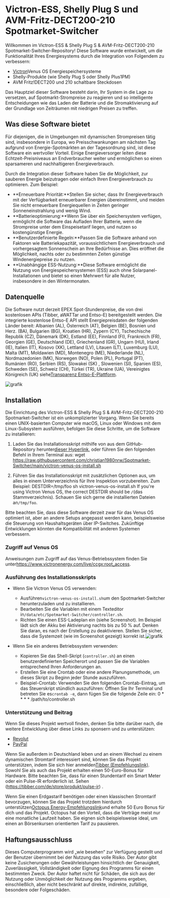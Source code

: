 # Victron-ESS, Shelly Plug S und AVM-Fritz-DECT200-210 Spotmarket-Switcher

Willkommen im Victron-ESS & Shelly Plug S & AVM-Fritz-DECT200-210 Spotmarket-Switcher-Repository! Diese Software wurde entwickelt, um die Funktionalität Ihres Energiesystems durch die Integration von Folgendem zu verbessern:

-   [Victron](https://www.victronenergy.com/)Venus OS Energiespeichersysteme
-   Shelly-Produkte (wie Shelly Plug S oder Shelly Plus1PM)
-   AVM Fritz!DECT200 und 210 schaltbare Steckdosen

Das Hauptziel dieser Software besteht darin, Ihr System in die Lage zu versetzen, auf Spotmarkt-Strompreise zu reagieren und so intelligente Entscheidungen wie das Laden der Batterie und die Stromaktivierung auf der Grundlage von Zeiträumen mit niedrigen Preisen zu treffen.

## Was diese Software bietet

Für diejenigen, die in Umgebungen mit dynamischen Strompreisen tätig sind, insbesondere in Europa, wo Preisschwankungen am nächsten Tag aufgrund von Energie-Spotmärkten an der Tagesordnung sind, ist diese Software ein wertvoller Vorteil. Einige Energieversorger leiten diese Echtzeit-Preisniveaus an Endverbraucher weiter und ermöglichen so einen sparsameren und nachhaltigeren Energieverbrauch.

Durch die Integration dieser Software haben Sie die Möglichkeit, zur sauberen Energie beizutragen oder einfach Ihren Energieverbrauch zu optimieren. Zum Beispiel:

-   **Erneuerbare Priorität:**Stellen Sie sicher, dass Ihr Energieverbrauch mit der Verfügbarkeit erneuerbarer Energien übereinstimmt, und meiden Sie nicht erneuerbare Energiequellen in Zeiten geringer Sonneneinstrahlung und wenig Wind.
-   **Batterieoptimierung:**Wenn Sie über ein Speichersystem verfügen, ermöglicht die Software das Aufladen Ihrer Batterie, wenn die Strompreise unter dem Einspeisetarif liegen, und nutzen so kostengünstige Energie.
-   **Benutzerdefinierte Regeln:**Passen Sie die Software anhand von Faktoren wie Batteriekapazität, voraussichtlichem Energieverbrauch und vorhergesagtem Sonnenschein an Ihre Bedürfnisse an. Dies eröffnet die Möglichkeit, nachts oder zu bestimmten Zeiten günstige Windenergiepreise zu nutzen.
-   **Unabhängige ESS-Nutzung:**Diese Software ermöglicht die Nutzung von Energiespeichersystemen (ESS) auch ohne Solarpanel-Installationen und bietet so einen Mehrwert für alle Nutzer, insbesondere in den Wintermonaten.

## Datenquelle

Die Software nutzt derzeit EPEX Spot-Stundenpreise, die von drei kostenlosen APIs (Tibber, aWATTar und Entso-E) bereitgestellt werden.
Die integrierte kostenlose Entso-E API stellt Energiepreisdaten der folgenden Länder bereit:
Albanien (AL), Österreich (AT), Belgien (BE), Bosnien und Herz. (BA), Bulgarien (BG), Kroatien (HR), Zypern (CY), Tschechische Republik (CZ), Dänemark (DK), Estland (EE), Finnland (FI), Frankreich (FR), Georgien (GE), Deutschland (DE), Griechenland (GR), Ungarn (HU), Irland (IE), Italien (IT), Kosovo (XK), Lettland (LV), Litauen (LT), Luxemburg (LU), Malta (MT), Moldawien (MD), Montenegro (ME), Niederlande (NL), Nordmazedonien (MK), Norwegen (NO), Polen (PL), Portugal (PT), Rumänien (RO), Serbien (RS), Slowakei (SK) , Slowenien (SI), Spanien (ES), Schweden (SE), Schweiz (CH), Türkei (TR), Ukraine (UA), Vereinigtes Königreich (UK) siehe[Transparenz Entso-E-Plattform](https://transparency.entsoe.eu/transmission-domain/r2/dayAheadPrices/show).

![grafik](https://user-images.githubusercontent.com/6513794/224442951-c0155a48-f32b-43f4-8014-d86d60c3b311.png)

## Installation

Die Einrichtung des Victron-ESS & Shelly Plug S & AVM-Fritz-DECT200-210 Spotmarket-Switcher ist ein unkomplizierter Vorgang. Wenn Sie bereits einen UNIX-basierten Computer wie macOS, Linux oder Windows mit dem Linux-Subsystem ausführen, befolgen Sie diese Schritte, um die Software zu installieren:

1.  Laden Sie das Installationsskript mithilfe von aus dem GitHub-Repository herunter[dieser Hyperlink](https://raw.githubusercontent.com/christian1980nrw/Spotmarket-Switcher/main/victron-venus-os-install.sh), oder führen Sie den folgenden Befehl in Ihrem Terminal aus:
        wget https://raw.githubusercontent.com/christian1980nrw/Spotmarket-Switcher/main/victron-venus-os-install.sh

2.  Führen Sie das Installationsskript mit zusätzlichen Optionen aus, um alles in einem Unterverzeichnis für Ihre Inspektion vorzubereiten. Zum Beispiel:
        DESTDIR=/tmp/foo sh victron-venus-os-install.sh
    If you're using Victron Venus OS, the correct DESTDIR should be `/`(das Stammverzeichnis). Schauen Sie sich gerne die installierten Dateien an`/tmp/foo`.

Bitte beachten Sie, dass diese Software derzeit zwar für das Venus OS optimiert ist, aber an andere Setups angepasst werden kann, beispielsweise die Steuerung von Haushaltsgeräten über IP-Switches. Zukünftige Entwicklungen könnten die Kompatibilität mit anderen Systemen verbessern.

### Zugriff auf Venus OS

Anweisungen zum Zugriff auf das Venus-Betriebssystem finden Sie unter<https://www.victronenergy.com/live/ccgx:root_access>.

### Ausführung des Installationsskripts

-   Wenn Sie Victron Venus OS verwenden:
    -   Ausführen`victron-venus-os-install.sh`um den Spotmarket-Switcher herunterzuladen und zu installieren.
    -   Bearbeiten Sie die Variablen mit einem Texteditor in`/data/etc/Spotmarket-Switcher/controller.sh`.
    -   Richten Sie einen ESS-Ladeplan ein (siehe Screenshot). Im Beispiel lädt sich der Akku bei Aktivierung nachts bis zu 50 % auf. Denken Sie daran, es nach der Erstellung zu deaktivieren. Stellen Sie sicher, dass die Systemzeit (wie im Screenshot gezeigt) korrekt ist.![grafik](https://user-images.githubusercontent.com/6513794/206877184-b8bf0752-b5d5-4c1b-af15-800b6499cfc7.png)

-   Wenn Sie ein anderes Betriebssystem verwenden:
    -   Kopieren Sie das Shell-Skript (`controller.sh`) an einen benutzerdefinierten Speicherort und passen Sie die Variablen entsprechend Ihren Anforderungen an.
    -   Erstellen Sie eine Crontab oder eine andere Planungsmethode, um dieses Skript zu Beginn jeder Stunde auszuführen.
    -   Beispiel-Crontab:
          Verwenden Sie den folgenden Crontab-Eintrag, um das Steuerskript stündlich auszuführen:
          Öffnen Sie Ihr Terminal und betreten Sie es`crontab -e`, dann fügen Sie die folgende Zeile ein:
            0 * * * * /path/to/controller.sh

### Unterstützung und Beitrag

Wenn Sie dieses Projekt wertvoll finden, denken Sie bitte darüber nach, die weitere Entwicklung über diese Links zu sponsern und zu unterstützen:

-   [Revolut](https://revolut.me/christqki2)
-   [PayPal](https://paypal.me/christian1980nrw)

Wenn Sie außerdem in Deutschland leben und an einem Wechsel zu einem dynamischen Stromtarif interessiert sind, können Sie das Projekt unterstützen, indem Sie sich hier anmelden[Tibber (Empfehlungslink)](https://invite.tibber.com/ojgfbx2e). Sowohl Sie als auch das Projekt erhalten einen 50-Euro-Bonus für Hardware. Bitte beachten Sie, dass für einen Stundentarif ein Smart Meter oder ein Pulse-IR erforderlich ist. Sehen (<https://tibber.com/de/store/produkt/pulse-ir>) .

Wenn Sie einen Erdgastarif benötigen oder einen klassischen Stromtarif bevorzugen, können Sie das Projekt trotzdem hierdurch unterstützen[Octopus Energy-Empfehlungslink](https://share.octopusenergy.de/glass-raven-58)und erhalte 50 Euro Bonus für dich und das Projekt.
Octopus hat den Vorteil, dass die Verträge meist nur eine monatliche Laufzeit haben. Sie eignen sich beispielsweise ideal, um einen an Börsenkursen orientierten Tarif zu pausieren.

## Haftungsausschluss

Dieses Computerprogramm wird „wie besehen“ zur Verfügung gestellt und der Benutzer übernimmt bei der Nutzung das volle Risiko. Der Autor gibt keine Zusicherungen oder Gewährleistungen hinsichtlich der Genauigkeit, Zuverlässigkeit, Vollständigkeit oder Eignung des Programms für einen bestimmten Zweck. Der Autor haftet nicht für Schäden, die sich aus der Nutzung oder Unmöglichkeit der Nutzung des Programms ergeben, einschließlich, aber nicht beschränkt auf direkte, indirekte, zufällige, besondere oder Folgeschäden.
